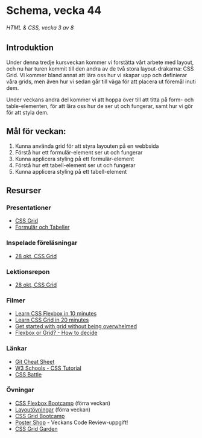 # Schema, vecka 44
###### HTML & CSS, vecka 3 av 8

## Introduktion

Under denna tredje kursveckan kommer vi forstätta  vårt arbete med layout, och nu har turen kommit till den andra av de två stora layout-drakarna: CSS Grid. Vi kommer bland annat att lära oss hur vi skapar upp och definierar våra grids, men även hur vi sedan går till väga för att placera ut föremål inuti dem.

Under veckans andra del kommer vi att hoppa över till att titta på form- och table-elementen, för att lära oss hur de ser ut och fungerar, samt hur vi gör för att styla dem.

## Mål för veckan:
1. Kunna använda grid för att styra layouten på en webbsida
2. Förstå hur ett formulär-element ser ut och fungerar
3. Kunna applicera styling på ett formulär-element
4. Förstå hur ett tabell-element ser ut och fungerar
5. Kunna applicera styling på ett tabell-element


## Resurser

### Presentationer
* [CSS Grid](https://docs.google.com/presentation/d/1Rtms09XSKPq9lJunMKeRL_Kzu4M-L42p/edit?usp=sharing&ouid=117251319654116712560&rtpof=true&sd=true)
* [Formulär och Tabeller]()


### Inspelade föreläsningar
* [28 okt, CSS Grid](https://funet.sharepoint.com/:v:/s/FrontendutvecklareYH-Fe24Karlstad-Arvika/EQnw-srVR8dFt7jDjZqN-NkBIMLv3R28Hy7yxY84mhD-gg?e=sv0moK)


### Lektionsrepon
* [28 okt, CSS Grid](https://github.com/fu-html-css-fe24/lecture-28-okt)


### Filmer
* [Learn CSS Flexbox in 10 minutes](https://www.youtube.com/watch?v=GteJWhCikCk)
* [Learn CSS Grid in 20 minutes](https://www.youtube.com/watch?v=9zBsdzdE4sM)
* [Get started with grid without being overwhelmed](https://www.youtube.com/watch?v=8QSqwbSztnA)
* [Flexbox or Grid? - How to decide](https://www.youtube.com/watch?v=3elGSZSWTbM)

  
### Länkar
* [Git Cheat Sheet](https://gist.github.com/Santosnr6/0741f2c607404f75fea8dc0910ded790)
* [W3 Schools - CSS Tutorial](https://www.w3schools.com/css/)
* [CSS Battle](https://cssbattle.dev/)


### Övningar
* [CSS Flexbox Bootcamp](https://github.com/fu-html-css-fe24/exercise-css-flexbox-bootcamp) (förra veckan)
* [Layoutövningar](https://github.com/fu-html-css-fe24/exercise-css-layout/tree/main) (förra veckan)
* [CSS Grid Bootcamp](https://github.com/fu-html-css-fe24/exercise-css-grid-bootcamp/tree/main)
* [Poster Shop](https://github.com/fu-html-css-fe24/exercise-css-poster-shop) - Veckans Code Review-uppgift!
* [CSS Grid Garden](https://cssgridgarden.com/#sv)





